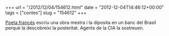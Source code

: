 +++
url = "/2012/12/04/154612.html"
date = "2012-12-04T14:46:12+00:00"
tags = ["contes"]
slug = "154612"
+++

[Poeta francès](http://www.theparisreview.org/interviews/4388/the-art-of-fiction-no-38-blaise-cendrars) escriu una obra mestra i la diposita en un banc del Brasil perquè la descobreixi la posteritat. Agents de la CIA la sostreuen.
